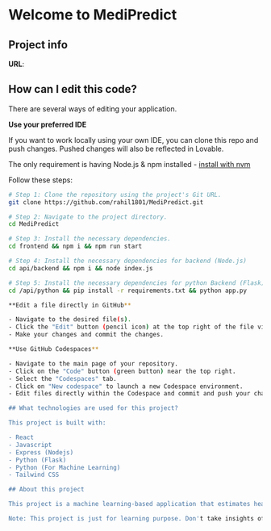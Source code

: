 # Welcome to MediPredict

## Project info

**URL**: 

## How can I edit this code?

There are several ways of editing your application.

**Use your preferred IDE**

If you want to work locally using your own IDE, you can clone this repo and push changes. Pushed changes will also be reflected in Lovable.

The only requirement is having Node.js & npm installed - [install with nvm](https://github.com/nvm-sh/nvm#installing-and-updating)

Follow these steps:

```sh
# Step 1: Clone the repository using the project's Git URL.
git clone https://github.com/rahil1801/MediPredict.git

# Step 2: Navigate to the project directory.
cd MediPredict

# Step 3: Install the necessary dependencies.
cd frontend && npm i && npm run start

# Step 4: Install the necessary dependencies for backend (Node.js)
cd api/backend && npm i && node index.js 

# Step 5: Install the necessary dependencies for python Backend (Flask)
cd /api/python && pip install -r requirements.txt && python app.py 

**Edit a file directly in GitHub**

- Navigate to the desired file(s).
- Click the "Edit" button (pencil icon) at the top right of the file view.
- Make your changes and commit the changes.

**Use GitHub Codespaces**

- Navigate to the main page of your repository.
- Click on the "Code" button (green button) near the top right.
- Select the "Codespaces" tab.
- Click on "New codespace" to launch a new Codespace environment.
- Edit files directly within the Codespace and commit and push your changes once you're done.

## What technologies are used for this project?

This project is built with:

- React
- Javascript
- Express (Nodejs)
- Python (Flask)
- Python (For Machine Learning)
- Tailwind CSS

## About this project

This project is a machine learning-based application that estimates healthcare expenses for individuals based on various factors. This type of project is valuable for insurance companies, healthcare providers, and individuals planning their medical expenses. It uses machine learning algorithms to predict the specific cost of insurance for the individual

Note: This project is just for learning purpose. Don't take insights of the prediction in real life.
